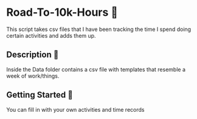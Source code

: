 # Road-To-10k-Hours 🚀
This script takes csv files that I have been tracking the time I spend doing certain activities and adds them up.

## Description 📄

Inside the Data folder contains a csv file with templates that resemble a week of work/things.

## Getting Started 📝

You can fill in with your own activities and time records
